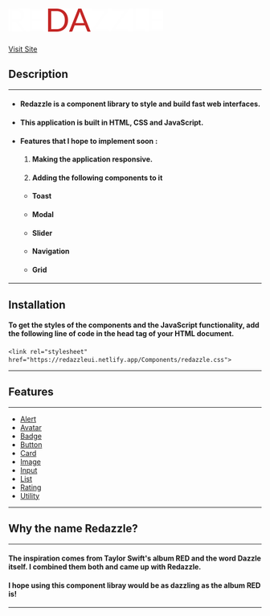 # ![logo](/images/REDAZZLE.svg)

[Visit Site](https://redazzleui.netlify.app/)

## Description

---

- #### Redazzle is a component library to style and build fast web interfaces.

- #### This application is built in HTML, CSS and JavaScript.

- #### Features that I hope to implement soon :
  1.  #### Making the application responsive.
  2.  #### Adding the following components to it
  - #### Toast
  - #### Modal
  - #### Slider
  - #### Navigation
  - #### Grid

---

## Installation

#### To get the styles of the components and the JavaScript functionality, add the following line of code in the head tag of your HTML document.

```
<link rel="stylesheet" href="https://redazzleui.netlify.app/Components/redazzle.css">
```

---

## Features

---

- [Alert](https://redazzleui.netlify.app/docs/site.html#alert)
- [Avatar](https://redazzleui.netlify.app/docs/site.html#avatar)
- [Badge](https://redazzleui.netlify.app/docs/site.html#badge)
- [Button](https://redazzleui.netlify.app/docs/site.html#button)
- [Card](https://redazzleui.netlify.app/docs/site.html#card)
- [Image](https://redazzleui.netlify.app/docs/site.html#image)
- [Input](https://redazzleui.netlify.app/docs/site.html#input)
- [List](https://redazzleui.netlify.app/docs/site.html#list)
- [Rating](https://redazzleui.netlify.app/docs/site.html#rating)
- [Utility](https://redazzleui.netlify.app/docs/site.html#utility)

---

## Why the name Redazzle?

---

#### The inspiration comes from Taylor Swift's album RED and the word Dazzle itself. I combined them both and came up with Redazzle.

#### I hope using this component libray would be as dazzling as the album RED is!

---

